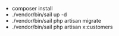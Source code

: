 
- composer install
- ./vendor/bin/sail up -d
- ./vendor/bin/sail php artisan migrate
- ./vendor/bin/sail php artisan x:customers
